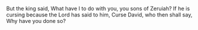 But the king said, What have I to do with you, you sons of Zeruiah? If he is cursing because the Lord has said to him, Curse David, who then shall say, Why have you done so?
